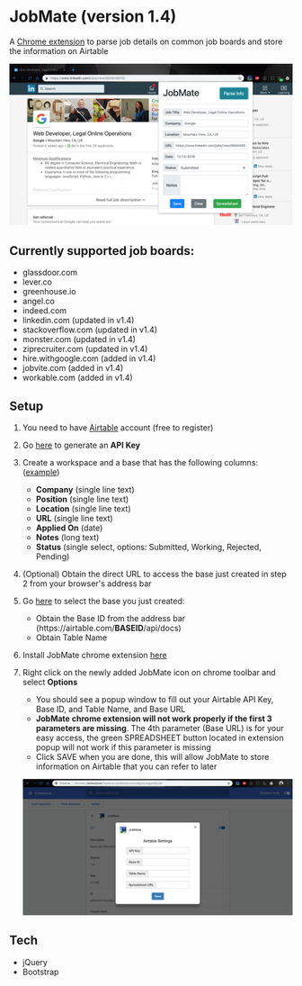 # JobMate (version 1.4)
A [Chrome extension](https://chrome.google.com/webstore/detail/jobmate/dhehfnkpbknogddkkiabopofhkcimcle) to parse job details on common job boards and store the information on Airtable

<img src="assets/JobMateExample.png">

## Currently supported job boards:
- glassdoor.com
- lever.co
- greenhouse.io
- angel.co
- indeed.com
- linkedin.com (updated in v1.4)
- stackoverflow.com (updated in v1.4)
- monster.com (updated in v1.4)
- ziprecruiter.com (updated in v1.4)
- hire.withgoogle.com (added in v1.4)
- jobvite.com (added in v1.4)
- workable.com (added in v1.4)


## Setup
1. You need to have [Airtable](https://airtable.com) account (free to register)

2. Go [here](https://airtable.com/account) to generate an **API Key**

3. Create a workspace and a base that has the following columns: ([example](https://airtable.com/shrN2JjV4nfk1nDR9/tblie1Q7Z9fctLcF0))
   - **Company** (single line text)
   - **Position** (single line text)
   - **Location** (single line text)
   - **URL** (single line text)
   - **Applied On** (date)
   - **Notes** (long text)
   - **Status** (single select, options: Submitted, Working, Rejected, Pending)

4. (Optional) Obtain the direct URL to access the base just created in step 2 from your browser's address bar

5. Go [here](https://airtable.com/api) to select the base you just created:
   - Obtain the Base ID from the address bar (ht<span>tps://</span>airtable.com/**__BASEID__**/api/docs)
   - Obtain Table Name

6. Install JobMate chrome extension [here](https://chrome.google.com/webstore/detail/jobmate/dhehfnkpbknogddkkiabopofhkcimcle)
7. Right click on the newly added JobMate icon on chrome toolbar and select **Options**
   - You should see a popup window to fill out your Airtable API Key, Base ID, and Table Name, and Base URL
   - **JobMate chrome extension will not work properly if the first 3 parameters are missing**. The 4th parameter (Base URL) is for your easy access, the green SPREADSHEET button located in extension popup will not work if this parameter is missing
   - Click SAVE when you are done, this will allow JobMate to store information on Airtable that you can refer to later

   ![JobMate settings](assets/JobMateSettings.png)

## Tech
- jQuery
- Bootstrap
